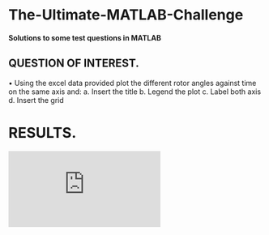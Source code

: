 # The-Ultimate-MATLAB-Challenge
#### Solutions to some test questions in MATLAB


## QUESTION OF INTEREST.

  •	Using the excel data provided plot the different rotor angles against time on the same axis and:
a.	Insert the title
b.	Legend the plot
c.	Label both axis
d.	Insert the grid


# RESULTS.
  
  ![Alt Text](https://github.com/Flexy88/The-Ultimate-MATLAB-Challenge/blob/main/rotor%20angle%20against%20time.fig)
